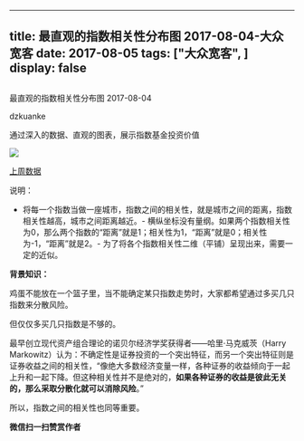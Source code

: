 
---
title:   最直观的指数相关性分布图 2017-08-04-大众宽客
date: 2017-08-05
tags: ["大众宽客", ]
display: false
---


## 



最直观的指数相关性分布图 2017-08-04




dzkuanke




通过深入的数据、直观的图表，展示指数基金投资价值


<img data-s="300,640" data-type="png" src="http://mmbiz.qpic.cn/mmbiz_png/PKw3FQPmhIiaF2Qxboqz2NPtiaqGa15dLJ4HYtBa0uIqOto2eGGWT4hCmia5Sm6G1mUu5icAhKtfogPYvk9DF0Ih2w/0?wx_fmt=png" class="" data-ratio="0.7691056910569106" data-w="1230"/>

[上周数据](http://mp.weixin.qq.com/s?__biz=MzAwMTc1MDcwNw==&amp;mid=2648272209&amp;idx=1&amp;sn=1e1a167217b2f27a6d382bd1e881238f&amp;chksm=82f92e8db58ea79b137bfe062f9d43d1609d869e89f8dcf78c1e3ed2460e5a50ca3b41c98988&amp;scene=21#wechat_redirect)



说明：
- 将每一个指数当做一座城市，指数之间的相关性，就是城市之间的距离，指数相关性越高，城市之间距离越近。- 横纵坐标没有量纲。如果两个指数相关性为0，那么两个指数的“距离”就是1；相关性为1，“距离”就是0；相关性为-1，“距离”就是2。- 为了将各个指数相关性二维（平铺）呈现出来，需要一定的近似。


**背景知识：**

鸡蛋不能放在一个篮子里，当不能确定某只指数走势时，大家都希望通过多买几只指数来分散风险。&nbsp;



但仅仅多买几只指数是不够的。&nbsp;



最早创立现代资产组合理论的诺贝尔经济学奖获得者——哈里·马克威茨（Harry Markowitz）认为：不确定性是证券投资的一个突出特征，而另一个突出特征则是证券收益之间的相关性，“像绝大多数经济变量一样，各种证券的收益倾向于一起上升和一起下降。但这种相关性并不是绝对的，**如果各种证券的收益是彼此无关的，那么采取分散化就可以消除风险**。”&nbsp;



所以，指数之间的相关性也同等重要。




**微信扫一扫赞赏作者**
















